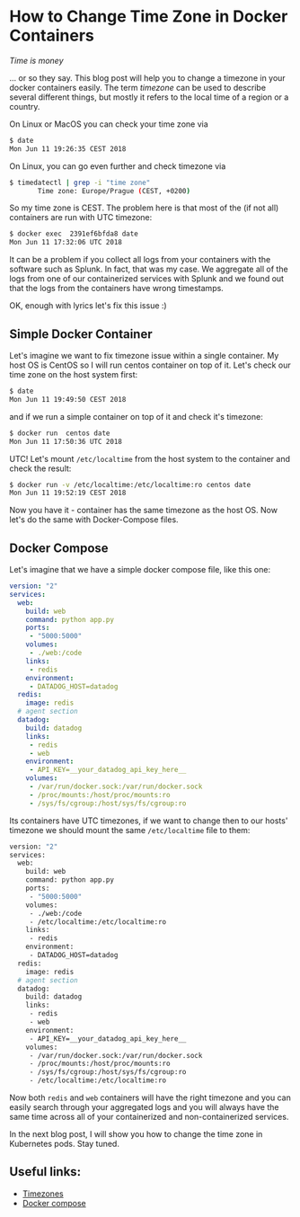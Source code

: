 # How to Change Time Zone in Docker Containers

*Time is money*

... or so they say. This blog post will help you to change a timezone in your docker containers easily.
The term *timezone* can be used to describe several different things, but mostly it refers to the local time of a region or a country.

On Linux or MacOS you can check your time zone via

```bash
$ date
Mon Jun 11 19:26:35 CEST 2018
```

On Linux, you can go even further and check timezone via

```bash
$ timedatectl | grep -i "time zone"
       Time zone: Europe/Prague (CEST, +0200)
```

So my time zone is CEST. The problem here is that most of the (if not all) containers are run with UTC timezone:

```bash
$ docker exec  2391ef6bfda8 date
Mon Jun 11 17:32:06 UTC 2018
```

It can be a problem if you collect all logs from your containers with the software such as Splunk. In fact, that was my case. We aggregate all of the logs from one of our containerized services with Splunk and we found out that the logs from the containers have wrong timestamps. 

OK, enough with lyrics let's fix this issue :)

## Simple Docker Container

Let's imagine we want to fix timezone issue within a single container. 
My host OS is CentOS so I will run centos container on top of it. Let's check our time zone on the host system first:

```bash
$ date
Mon Jun 11 19:49:50 CEST 2018
```

and if we run a simple container on top of it and check it's timezone: 

```bash
$ docker run  centos date
Mon Jun 11 17:50:36 UTC 2018
```

UTC! Let's mount `/etc/localtime` from the host system to the container and check the result: 

```bash
$ docker run -v /etc/localtime:/etc/localtime:ro centos date
Mon Jun 11 19:52:19 CEST 2018
```

Now you have it - container has the same timezone as the host OS. Now let's do the same with Docker-Compose files. 

## Docker Compose 

Let's imagine that we have a simple docker compose file, like this one:

```yaml
version: "2"
services:
  web:
    build: web
    command: python app.py
    ports:
     - "5000:5000"
    volumes:
     - ./web:/code
    links:
     - redis
    environment:
     - DATADOG_HOST=datadog
  redis:
    image: redis
  # agent section
  datadog:
    build: datadog
    links:
     - redis
     - web
    environment:
     - API_KEY=__your_datadog_api_key_here__
    volumes:
     - /var/run/docker.sock:/var/run/docker.sock
     - /proc/mounts:/host/proc/mounts:ro
     - /sys/fs/cgroup:/host/sys/fs/cgroup:ro
```

Its containers have  UTC timezones, if we want to change then to our hosts' timezone we should mount the same `/etc/localtime` file to them: 

```bash
version: "2"
services:
  web:
    build: web
    command: python app.py
    ports:
     - "5000:5000"
    volumes:
     - ./web:/code
     - /etc/localtime:/etc/localtime:ro 
    links:
     - redis
    environment:
     - DATADOG_HOST=datadog
  redis:
    image: redis
  # agent section
  datadog:
    build: datadog
    links:
     - redis
     - web
    environment:
     - API_KEY=__your_datadog_api_key_here__
    volumes:
     - /var/run/docker.sock:/var/run/docker.sock
     - /proc/mounts:/host/proc/mounts:ro
     - /sys/fs/cgroup:/host/sys/fs/cgroup:ro
     - /etc/localtime:/etc/localtime:ro 
```

Now both `redis` and `web` containers will have the right timezone and you can easily search through your aggregated logs and you will always have the same time across all of your containerized and non-containerized services. 

In the next blog post, I will show you how to change the time zone in Kubernetes pods. Stay tuned.  

## Useful links:

- [Timezones](https://en.wikipedia.org/wiki/Time_zone)
- [Docker compose](https://docs.docker.com/compose/)
